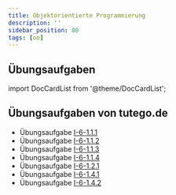 ```yaml
---
title: Objektorientierte Programmierung
description: ''
sidebar_position: 80
tags: [oo]
---
```


## Übungsaufgaben
import DocCardList from '@theme/DocCardList';

<DocCardList />

## Übungsaufgaben von tutego.de
- Übungsaufgabe [I-6-1.1.1](https://tutego.de/javabuch/aufgaben/oop_classes.html#_radio_mit_objektvariablen_und_ein_hauptprogramm_deklarieren)
- Übungsaufgabe [I-6-1.1.2](https://tutego.de/javabuch/aufgaben/oop_classes.html#_methoden_eines_radios_implementieren)
- Übungsaufgabe [I-6-1.1.3](https://tutego.de/javabuch/aufgaben/oop_classes.html#_private_parts_objektvariablen_privat_machen)
- Übungsaufgabe [I-6-1.1.4](https://tutego.de/javabuch/aufgaben/oop_classes.html#_setter_und_getter_anlegen)
- Übungsaufgabe [I-6-1.2.1](https://tutego.de/javabuch/aufgaben/oop_classes.html#_sendernamen_in_frequenzen_konvertieren)
- Übungsaufgabe [I-6-1.4.1](https://tutego.de/javabuch/aufgaben/oop_classes.html#_anlegevarianten_radio_konstruktoren_schreiben)
- Übungsaufgabe [I-6-1.4.2](https://tutego.de/javabuch/aufgaben/oop_classes.html#_copy_konstruktor_implementieren)
